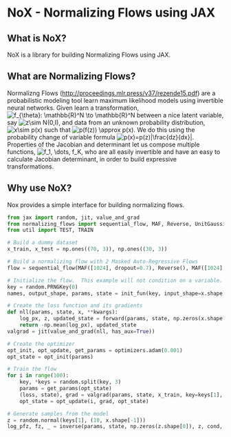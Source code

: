 # NoX - Normalizing Flows using JAX

## What is NoX?
NoX is a library for building Normalizing Flows using JAX.

## What are Normalizing Flows?
Normalizng Flows (http://proceedings.mlr.press/v37/rezende15.pdf) are a probabilistic modeling tool learn maximum likelihood models using invertible neural networks.  Given learn a transformation, ![f_{\theta}: \mathbb{R}^N \to \mathbb{R}^N](https://render.githubusercontent.com/render/math?math=f_%7B%5Ctheta%7D%3A%20%5Cmathbb%7BR%7D%5EN%20%5Cto%20%5Cmathbb%7BR%7D%5EN) between a nice latent variable, say ![z\sim N(0,I)](https://render.githubusercontent.com/render/math?math=z%5Csim%20N(0%2CI)), and data from an unknown probability distribution, ![x\sim p(x)](https://render.githubusercontent.com/render/math?math=x%5Csim%20p(x)) such that ![p(f(z)) \approx p(x)](https://render.githubusercontent.com/render/math?math=p(f(z))%20%5Capprox%20p(x)).  We do this using the probability change of variable formula ![p(x)=p(z)|\frac{dz}{dx}|](https://render.githubusercontent.com/render/math?math=p(x)%3Dp(z)%7C%5Cfrac%7Bdz%7D%7Bdx%7D%7C).  Properties of the Jacobian and determinant let us compose multiple functions, ![f_1, \dots, f_K](https://render.githubusercontent.com/render/math?math=f_1%2C%20%5Cdots%2C%20f_K), who are all easily invertible and have an easy to calculate Jacobian determinant, in order to build expressive transformations.

## Why use NoX?
Nox provides a simple interface for building normalizing flows.

```python
from jax import random, jit, value_and_grad
from normalizing_flows import sequential_flow, MAF, Reverse, UnitGaussianPrior
from util import TEST, TRAIN

# Build a dummy dataset
x_train, x_test = np.ones((70, 3)), np.ones((30, 3))

# Build a normalizing flow with 2 Masked Auto-Regressive Flows
flow = sequential_flow(MAF([1024], dropout=0.7), Reverse(), MAF([1024], dropout=0.7), UnitGaussianPrior())

# Initialize the flow.  This example will not condition on a variable.
key = random.PRNGKey(0)
names, output_shape, params, state = init_fun(key, input_shape=x.shape[-1], condition_shape=())

# Create the loss function and its gradients
def nll(params, state, x, **kwargs):
    log_px, z, updated_state = forward(params, state, np.zeros(x.shape[0]), x, cond=(), **kwargs)
    return -np.mean(log_px), updated_state
valgrad = jit(value_and_grad(nll, has_aux=True))

# Create the optimizer
opt_init, opt_update, get_params = optimizers.adam(0.001)
opt_state = opt_init(params)

# Train the flow
for i in range(100):
    key, *keys = random.split(key, 3)
    params = get_params(opt_state)
    (loss, state), grad = valgrad(params, state, x_train, key=keys[1], test=TRAIN)
    opt_state = opt_update(i, grad, opt_state)

# Generate samples from the model
z = random.normal(keys[1], (10, x.shape[-1]))
log_pfz, fz, _ = inverse(params, state, np.zeros(z.shape[0]), z, cond, key=keys[1], test=TEST)
```
